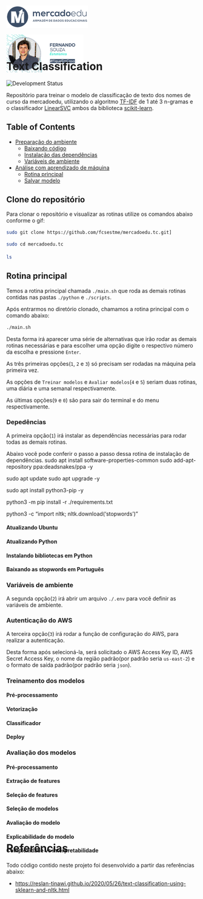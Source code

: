 
<!-- README.md is generated from README.Rmd. Please edit that file -->
<style type="text/css">
.author,.title{
    display: none;
}
h1{
  margin-top: -50px;
}
code span.co {
    color: #9897c7;
    font-weight: normal;
    font-style: italic;
}
code span.kw {
    color: #10aff2;
    font-weight: bold;
}
code span.st {
    color: #09e2c5;
}
</style>

<div>

<a href="https://mercadoedu.com.br">
<img src="./inst/readme/images/slogan.png" align = "left" height = "59px"/>
</a>

</div>

<span style="display:inline-block; width: 450px;"></span>
<a href="https://tawk.to/fcs.est">
<img src="./inst/readme/images/perfil.png" align = "rigth" height = "100px"/>
</a>

# Text Classification

<!-- badges: start -->

![Development
Status](https://img.shields.io/badge/lifecycle-experimental-orange.svg)
<!-- badges: end -->

Repositório para treinar o modelo de classificação de texto dos nomes de
curso da mercadoedu, utilizando o algoritmo
[TF-IDF](https://scikit-learn.org/stable/modules/generated/sklearn.feature_extraction.text.TfidfVectorizer.html)
de 1 até 3 n-gramas e o classificador
[LinearSVC](https://scikit-learn.org/stable/modules/generated/sklearn.svm.LinearSVC.html)
ambos da biblioteca [scikit-learn](https://scikit-learn.org/).

## Table of Contents

-   [Preparação do ambiente](#prepação-do-ambiente)
    -   [Baixando código](#baixando-código)
    -   [Instalação das dependências](#instalação-das-dependências)
    -   [Variáveis de ambiente](#variáveis-de-ambiente)
-   [Análise com aprendizado de
    máquina](#análise-com-aprendizado-de-máquina)
    -   [Rotina principal](#rotina-principal)
    -   [Salvar modelo](#salvar-modelo)

## Clone do repositório

Para clonar o repositório e visualizar as rotinas utilize os comandos
abaixo conforme o gif:

``` bash
sudo git clone https://github.com/fcsestme/mercadoedu.tc.git]
```

``` bash
sudo cd mercadoedu.tc

ls
```

## Rotina principal

Temos a rotina principal chamada `./main.sh` que roda as demais rotinas
contidas nas pastas `./python` e `./scripts`.

Após entrarmos no diretório clonado, chamamos a rotina principal com o
comando abaixo:

``` bash
./main.sh
```

Desta forma irá aparecer uma série de alternativas que irão rodar as
demais rotinas necessárias e para escolher uma opção digite o respectivo
número da escolha e pressione `Enter`.

As três primeiras opções(`1`, `2` e `3`) só precisam ser rodadas na
máquina pela primeira vez.

As opções de `Treinar modelos` e `Avaliar modelos`(`4` e `5`) seriam
duas rotinas, uma diária e uma semanal respectivamente.

As últimas opções(`9` e `0`) são para sair do terminal e do menu
respectivamente.

### Depedências

A primeira opção(`1`) irá instalar as dependências necessárias para
rodar todas as demais rotinas.

Abaixo você pode conferir o passo a passo dessa rotina de instalação de
dependências. sudo apt install software-properties-common sudo
add-apt-repository ppa:deadsnakes/ppa -y

sudo apt update sudo apt upgrade -y

sudo apt install python3-pip -y

python3 -m pip install -r ./requirements.txt

python3 -c “import nltk; nltk.download(‘stopwords’)”

#### Atualizando Ubuntu

#### Atualizando Python

#### Instalando bibliotecas em Python

#### Baixando as stopwords em Português

### Variáveis de ambiente

A segunda opção(`2`) irá abrir um arquivo `./.env` para você definir as
variáveis de ambiente.

### Autenticação do AWS

A terceira opção(`3`) irá rodar a função de configuração do AWS, para
realizar a autenticação.

Desta forma após selecioná-la, será solicitado o AWS Access Key ID, AWS
Secret Access Key, o nome da região padrão(por padrão seria `us-east-2`)
e o formato de saída padrão(por padrão seria `json`).

### Treinamento dos modelos

#### Pré-processamento

#### Vetorização

#### Classificador

#### Deploy

### Avaliação dos modelos

#### Pré-processamento

#### Extração de features

#### Seleção de features

#### Seleção de modelos

#### Avaliação do modelo

#### Explicabilidade do modelo

#### Complexidade vs interpretabilidade

# Referências

Todo código contido neste projeto foi desenvolvido a partir das
referências abaixo:

-   <https://reslan-tinawi.github.io/2020/05/26/text-classification-using-sklearn-and-nltk.html>
